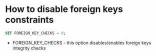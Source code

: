 # How to disable foreign keys constraints

```sql
SET FOREIGN_KEY_CHECKS = 0;
```

- FOREIGN_KEY_CHECKS - this option disables/enables foreign keys integrity checks
